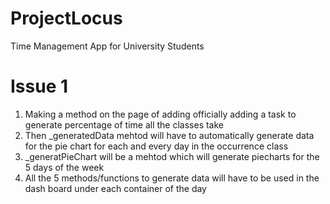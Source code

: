 # ProjectLocus
Time Management App for University Students 

# Issue 1 
1. Making a method on the page of adding officially adding a task to generate percentage of time all the classes take
2. Then _generatedData mehtod will have to automatically generate data for the pie chart for each and every day in the occurrence class
3. _generatPieChart will be a mehtod which will generate piecharts for the 5 days of the week 
4. All the 5 methods/functions to generate data will have to be used in the dash board under each container of the day 

